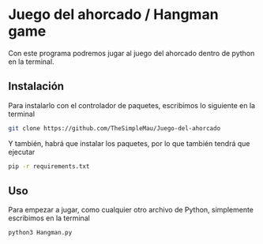 # Juego del ahorcado / Hangman game

Con este programa podremos jugar al juego del ahorcado dentro de python en la terminal.

## Instalación

Para instalarlo con el controlador de paquetes, escribimos lo siguiente en la terminal

```bash
git clone https://github.com/TheSimpleMau/Juego-del-ahorcado
```
Y también, habrá que instalar los paquetes, por lo que también tendrá que ejecutar

```bash
pip -r requirements.txt
```

## Uso
Para empezar a jugar, como cualquier otro archivo de Python, simplemente escribimos en la terminal
```bash
python3 Hangman.py
```